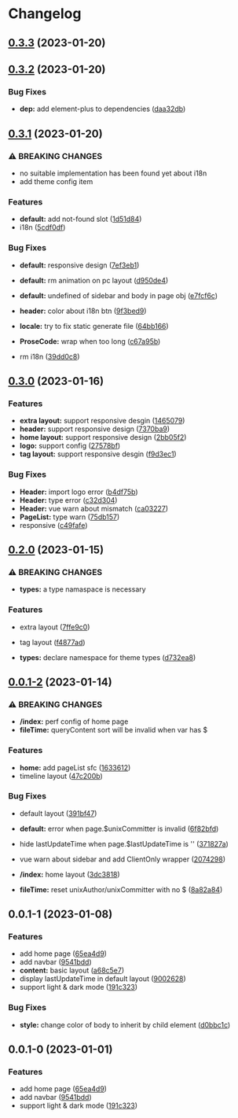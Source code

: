# Changelog

## [0.3.3](https://github.com/liting-yes/nuxt-theme-liting/compare/0.3.2...0.3.3) (2023-01-20)

## [0.3.2](https://github.com/liting-yes/nuxt-theme-liting/compare/0.3.1...0.3.2) (2023-01-20)

### Bug Fixes

- **dep:** add element-plus to dependencies
  ([daa32db](https://github.com/liting-yes/nuxt-theme-liting/commit/daa32db9d9c9a2dcc1ca12cdaa6945887319ffbf))

## [0.3.1](https://github.com/liting-yes/nuxt-theme-liting/compare/0.3.0...0.3.1) (2023-01-20)

### ⚠ BREAKING CHANGES

- no suitable implementation has been found yet about i18n
- add theme config item

### Features

- **default:** add not-found slot
  ([1d51d84](https://github.com/liting-yes/nuxt-theme-liting/commit/1d51d8459819c9d5cffda80acbbadf27235065db))
- i18n ([5cdf0df](https://github.com/liting-yes/nuxt-theme-liting/commit/5cdf0df127484040516fd9ffdcaec163402a1dfc))

### Bug Fixes

- **default:** responsive design
  ([7ef3eb1](https://github.com/liting-yes/nuxt-theme-liting/commit/7ef3eb169ab4dd692067fdf3347fad779d23b669))
- **default:** rm animation on pc layout
  ([d950de4](https://github.com/liting-yes/nuxt-theme-liting/commit/d950de44111a84eb15bab63e7529838de7228ccd))
- **default:** undefined of sidebar and body in page obj
  ([e7fcf6c](https://github.com/liting-yes/nuxt-theme-liting/commit/e7fcf6c5adc0012690b532d4c1c56ff552e8126d))
- **header:** color about i18n btn
  ([9f3bed9](https://github.com/liting-yes/nuxt-theme-liting/commit/9f3bed9d3f9361d48033ad9fc812aaefacee0467))
- **locale:** try to fix static generate file
  ([64bb166](https://github.com/liting-yes/nuxt-theme-liting/commit/64bb16602efaae3d1d3be1b3d338d98aae6b30b1))
- **ProseCode:** wrap when too long
  ([c67a95b](https://github.com/liting-yes/nuxt-theme-liting/commit/c67a95beddfd78a2544e998b16757b12745d6294))

- rm i18n ([39dd0c8](https://github.com/liting-yes/nuxt-theme-liting/commit/39dd0c81948603630308c172d942e45c0d6d279e))

## [0.3.0](https://github.com/liting-yes/nuxt-theme-liting/compare/0.2.0...0.3.0) (2023-01-16)

### Features

- **extra layout:** support responsive desgin
  ([1465079](https://github.com/liting-yes/nuxt-theme-liting/commit/1465079a98929ace57a3819540f85ce8b0dcabda))
- **header:** support responsive design
  ([7370ba9](https://github.com/liting-yes/nuxt-theme-liting/commit/7370ba9e43315f418d049678265d5b50ea295151))
- **home layout:** support responsive design
  ([2bb05f2](https://github.com/liting-yes/nuxt-theme-liting/commit/2bb05f22f179b7fde14c6ceaa19649b66e9a7bc5))
- **logo:** support config
  ([27578bf](https://github.com/liting-yes/nuxt-theme-liting/commit/27578bfdaf22974ae8d343cf43e1a2af39f85bd1))
- **tag layout:** support responsive desgin
  ([f9d3ec1](https://github.com/liting-yes/nuxt-theme-liting/commit/f9d3ec13943c92317e9010052b6094bd8f0bc7fc))

### Bug Fixes

- **Header:** import logo error
  ([b4df75b](https://github.com/liting-yes/nuxt-theme-liting/commit/b4df75b0b4b5b37cbe059245fc136bd4cd6a3bf4))
- **Header:** type error
  ([c32d304](https://github.com/liting-yes/nuxt-theme-liting/commit/c32d3044f8add314e061e3131a54264db53a39ba))
- **Header:** vue warn about mismatch
  ([ca03227](https://github.com/liting-yes/nuxt-theme-liting/commit/ca03227183b37fa2a074ef0e3f40ecbb060ca233))
- **PageList:** type warn
  ([75db157](https://github.com/liting-yes/nuxt-theme-liting/commit/75db1571301415df278c1db9916eb99023f65220))
- responsive ([c49fafe](https://github.com/liting-yes/nuxt-theme-liting/commit/c49fafeac32f05f55b2ff5d2a85d51b3262138e7))

## [0.2.0](https://github.com/liting-yes/nuxt-theme-liting/compare/0.0.1-2...0.2.0) (2023-01-15)

### ⚠ BREAKING CHANGES

- **types:** a type namaspace is necessary

### Features

- extra layout ([7ffe9c0](https://github.com/liting-yes/nuxt-theme-liting/commit/7ffe9c0b46fc66672daa0b437d5e00bc3eccd854))
- tag layout ([f4877ad](https://github.com/liting-yes/nuxt-theme-liting/commit/f4877ada3b719106b7479e767127cacb99e6050b))

- **types:** declare namespace for theme types
  ([d732ea8](https://github.com/liting-yes/nuxt-theme-liting/commit/d732ea8c3f613c8c60262eed4132ff455dabb885))

## [0.0.1-2](https://github.com/liting-yes/nuxt-theme-liting/compare/0.0.1-1...0.0.1-2) (2023-01-14)

### ⚠ BREAKING CHANGES

- **/index:** perf config of home page
- **fileTime:** queryContent sort will be invalid when var has $

### Features

- **home:** add pageList sfc
  ([1633612](https://github.com/liting-yes/nuxt-theme-liting/commit/163361250a0c18d62225bd93db5a154cb362d089))
- timeline layout ([47c200b](https://github.com/liting-yes/nuxt-theme-liting/commit/47c200bd47bb135a5cc26cf8b9264cb207cb343d))

### Bug Fixes

- default layout ([391bf47](https://github.com/liting-yes/nuxt-theme-liting/commit/391bf4765cb8398835612a9dbf185f8aec8bd2e9))
- **default:** error when page.$unixCommitter is invalid
  ([6f82bfd](https://github.com/liting-yes/nuxt-theme-liting/commit/6f82bfd6f728a32d167f1d701e1bed8613a0341d))
- hide lastUpdateTime when page.$lastUpdateTime is ''
  ([371827a](https://github.com/liting-yes/nuxt-theme-liting/commit/371827a741cc0e0f5225455603609b798853e066))
- vue warn about sidebar and add ClientOnly wrapper
  ([2074298](https://github.com/liting-yes/nuxt-theme-liting/commit/207429897951b6271548807b85c34124c12ac6ee))

- **/index:** home layout
  ([3dc3818](https://github.com/liting-yes/nuxt-theme-liting/commit/3dc38185b361d0cdd50c3f60144efac2e78e5322))
- **fileTime:** reset unixAuthor/unixCommitter with no $
  ([8a82a84](https://github.com/liting-yes/nuxt-theme-liting/commit/8a82a84c2770814c0d6262a1e22082e361ffd074))

## 0.0.1-1 (2023-01-08)

### Features

- add home page ([65ea4d9](https://github.com/liting-yes/nuxt-theme-liting/commit/65ea4d9ebf992905faaa0550e3421ca3fd499dbe))
- add navbar ([9541bdd](https://github.com/liting-yes/nuxt-theme-liting/commit/9541bdd481d0d617a280cfc8ee9d60179c26a406))
- **content:** basic layout
  ([a68c5e7](https://github.com/liting-yes/nuxt-theme-liting/commit/a68c5e7d0c7a86f24112fdc14134e88f8e5293df))
- display lastUpdateTime in default layout
  ([9002628](https://github.com/liting-yes/nuxt-theme-liting/commit/9002628cf971b0acf4e6277a139340ee90b961ac))
- support light & dark mode
  ([191c323](https://github.com/liting-yes/nuxt-theme-liting/commit/191c323365cd568f9a6976be85aad12fc24e9e13))

### Bug Fixes

- **style:** change color of body to inherit by child element
  ([d0bbc1c](https://github.com/liting-yes/nuxt-theme-liting/commit/d0bbc1c754ff79af8e40487a75134b6abe669e1a))

## 0.0.1-0 (2023-01-01)

### Features

- add home page ([65ea4d9](https://github.com/liting-yes/nuxt-theme-liting/commit/65ea4d9ebf992905faaa0550e3421ca3fd499dbe))
- add navbar ([9541bdd](https://github.com/liting-yes/nuxt-theme-liting/commit/9541bdd481d0d617a280cfc8ee9d60179c26a406))
- support light & dark mode
  ([191c323](https://github.com/liting-yes/nuxt-theme-liting/commit/191c323365cd568f9a6976be85aad12fc24e9e13))

